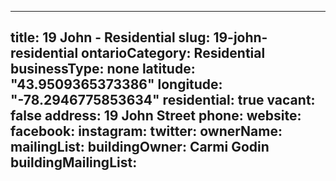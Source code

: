 
---
title: 19 John - Residential 
slug: 19-john-residential
ontarioCategory: Residential
businessType: none
latitude: "43.9509365373386"
longitude: "-78.2946775853634"
residential: true
vacant: false
address: 19 John Street
phone: 
website: 
facebook: 
instagram: 
twitter: 
ownerName:  
mailingList: 
buildingOwner: Carmi Godin
buildingMailingList: 
---

